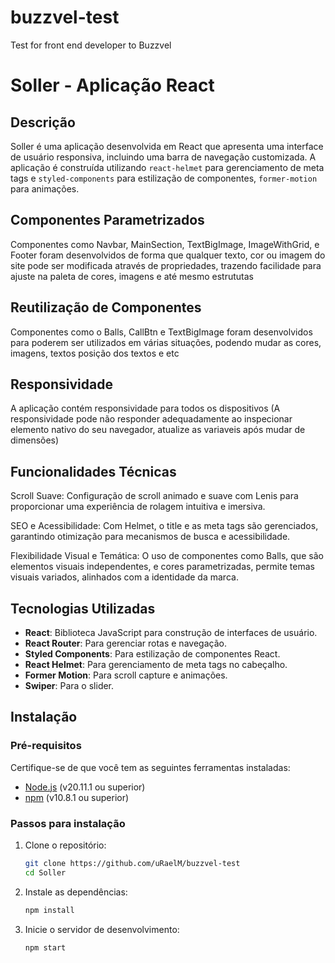 # buzzvel-test

Test for front end developer to Buzzvel

# Soller - Aplicação React

## Descrição

Soller é uma aplicação desenvolvida em React que apresenta uma interface de usuário responsiva, incluindo uma barra de navegação customizada. A aplicação é construída utilizando `react-helmet` para gerenciamento de meta tags e `styled-components` para estilização de componentes, `former-motion` para animações.

## Componentes Parametrizados

Componentes como Navbar, MainSection, TextBigImage, ImageWithGrid, e Footer foram desenvolvidos de forma que qualquer texto, cor ou imagem do site pode ser modificada através de propriedades, trazendo facilidade para ajuste na paleta de cores, imagens e até mesmo estrututas

## Reutilização de Componentes

Componentes como o Balls, CallBtn e TextBigImage foram desenvolvidos para poderem ser utilizados em várias situações, podendo mudar as cores, imagens, textos posição dos textos e etc

## Responsividade

A aplicação contém responsividade para todos os dispositivos (A responsividade pode não responder adequadamente ao inspecionar elemento nativo do seu navegador, atualize as variaveis após mudar de dimensões)

## Funcionalidades Técnicas

Scroll Suave: Configuração de scroll animado e suave com Lenis para proporcionar uma experiência de rolagem intuitiva e imersiva.

SEO e Acessibilidade: Com Helmet, o title e as meta tags são gerenciados, garantindo otimização para mecanismos de busca e acessibilidade.

Flexibilidade Visual e Temática: O uso de componentes como Balls, que são elementos visuais independentes, e cores parametrizadas, permite temas visuais variados, alinhados com a identidade da marca.

## Tecnologias Utilizadas

- **React**: Biblioteca JavaScript para construção de interfaces de usuário.
- **React Router**: Para gerenciar rotas e navegação.
- **Styled Components**: Para estilização de componentes React.
- **React Helmet**: Para gerenciamento de meta tags no cabeçalho.
- **Former Motion**: Para scroll capture e animações.
- **Swiper**: Para o slider.

## Instalação

### Pré-requisitos

Certifique-se de que você tem as seguintes ferramentas instaladas:

- [Node.js](https://nodejs.org/) (v20.11.1 ou superior)
- [npm](https://www.npmjs.com/) (v10.8.1 ou superior)

### Passos para instalação

1. Clone o repositório:

   ```bash
   git clone https://github.com/uRaelM/buzzvel-test
   cd Soller

   ```

2. Instale as dependências:

   ```bash
   npm install

   ```

3. Inicie o servidor de desenvolvimento:
   ```bash
   npm start
   ```
